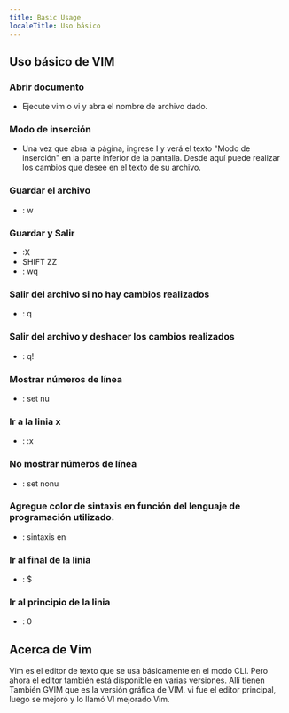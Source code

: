 ```yaml
---
title: Basic Usage
localeTitle: Uso básico
---
```

## Uso básico de VIM

### Abrir documento

*   Ejecute vim o vi y abra el nombre de archivo dado.

### Modo de inserción

*   Una vez que abra la página, ingrese I y verá el texto "Modo de inserción" en la parte inferior de la pantalla. Desde aquí puede realizar los cambios que desee en el texto de su archivo.

### Guardar el archivo

*   : w

### Guardar y Salir

*   :X
*   SHIFT ZZ
*   : wq

### Salir del archivo si no hay cambios realizados

*   : q

### Salir del archivo y deshacer los cambios realizados

*   : q!

### Mostrar números de línea

*   : set nu

### Ir a la linia x
*   : :x

### No mostrar números de línea

*   : set nonu

### Agregue color de sintaxis en función del lenguaje de programación utilizado.

*   : sintaxis en

### Ir al final de la linia
*   : $

### Ir al principio de la linia
*   : 0

## Acerca de Vim

Vim es el editor de texto que se usa básicamente en el modo CLI. Pero ahora el editor también está disponible en varias versiones. Allí tienen También GVIM que es la versión gráfica de VIM. vi fue el editor principal, luego se mejoró y lo llamó VI mejorado Vim.

